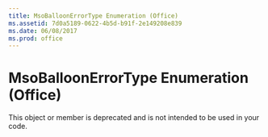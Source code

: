 ```yaml
---
title: MsoBalloonErrorType Enumeration (Office)
ms.assetid: 7d0a5189-0622-4b5d-b91f-2e149208e839
ms.date: 06/08/2017
ms.prod: office
---
```



# MsoBalloonErrorType Enumeration (Office)

This object or member is deprecated and is not intended to be used in your code.


